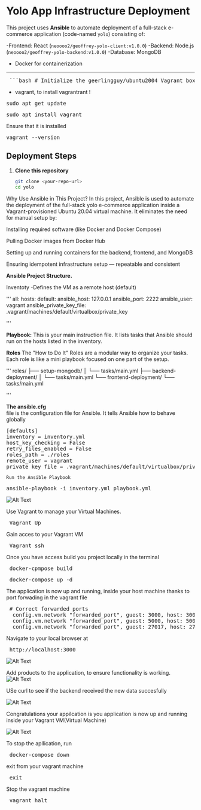 
# Yolo App Infrastructure Deployment

This project uses **Ansible** to automate deployment of a full-stack e-commerce application (code-named `yolo`) consisting of:

-Frontend: React (`neoooo2/geoffrey-yolo-client:v1.0.0`)
-Backend: Node.js (`neoooo2/geoffrey-yolo-backend:v1.0.0`)
-Database: MongoDB
- Docker for containerization

---


<pre> ```bash # Initialize the geerlingguy/ubuntu2004 Vagrant box vagrant init geerlingguy/ubuntu2004 # Start and provision the Vagrant environment vagrant up ``` </pre>
- vagrant, to install vagrantrant
!
<pre>sudo apt get update</pre>
<pre>sudo apt install vagrant</pre>

Ensure that it is installed
<pre>vagrant --version</pre>
##  Deployment Steps

1. **Clone this repository**
   ```bash
   git clone <your-repo-url>
   cd yolo

Why Use Ansible in This Project?
In this project, Ansible is used to automate the deployment of the full-stack yolo e-commerce application inside a Vagrant-provisioned Ubuntu 20.04 virtual machine. It eliminates the need for manual setup by:

Installing required software (like Docker and Docker Compose)

Pulling Docker images from Docker Hub

Setting up and running containers for the backend, frontend, and MongoDB

Ensuring idempotent infrastructure setup — repeatable and consistent



**Ansible Project Structure.**

Inventoty -Defines the VM as a remote host (default)

'''
all:
  hosts:
    default:
      ansible_host: 127.0.0.1
      ansible_port: 2222
      ansible_user: vagrant
      ansible_private_key_file: .vagrant/machines/default/virtualbox/private_key

'''

**Playbook:**
This is your main instruction file. It lists tasks that Ansible should run on the hosts listed in the inventory.


 **Roles**
  The "How to Do It"
Roles are a modular way to organize your tasks. Each role is like a mini playbook focused on one part of the setup.

'''
roles/
├── setup-mongodb/
│   └── tasks/main.yml
├── backend-deployment/
│   └── tasks/main.yml
└── frontend-deployment/
    └── tasks/main.yml

'''

**The ansible.cfg**  
 file is the configuration file for Ansible. It tells Ansible how to behave globally


<pre>
[defaults]
inventory = inventory.yml
host_key_checking = False
retry_files_enabled = False
roles_path = ./roles
remote_user = vagrant
private_key_file = .vagrant/machines/default/virtualbox/private_key
</pre>
    Run the Ansible Playbook

<pre>ansible-playbook -i inventory.yml playbook.yml</pre>

![Alt Text](readmeimages/ansible.png)


Use Vagrant to manage your Virtual Machines.
<pre> Vagrant Up</pre>

Gain acces to your Vagrant VM
<pre> Vagrant ssh </pre>

Once you have access build you project locally in the terminal
<pre> docker-cpmpose build </pre>
<pre> docker-compose up -d </pre>

The application is now up and running, inside your host machine thanks to port forwading in the
vagrant file
<pre> # Correct forwarded ports
  config.vm.network "forwarded_port", guest: 3000, host: 3000   # React frontend
  config.vm.network "forwarded_port", guest: 5000, host: 5000   # Node backend
  config.vm.network "forwarded_port", guest: 27017, host: 27017 # MongoDB
</pre>

Navigate to your local browser at
<pre> http://localhost:3000 </pre>

![Alt Text](readmeimages/frontend.png)

Add products to the application, to ensure functionality is working.
![Alt Text](readmeimages/addaproduct.png)

USe curl to see if the backend received the new data succesfully

![Alt Text](readmeimages/readbackendwithcurl.png)

Congratulations your appilcation is you application is now up and running inside your Vagrant VM(Virtual Machine)

![Alt Text](readmeimages/persistdata.png)

To stop the apllication, run
<pre> docker-compose down </pre>

exit from your vagrant machine
<pre> exit </pre>
Stop the vagrant machine
<pre> vagrant halt </pre>